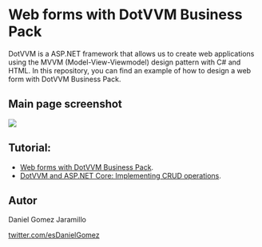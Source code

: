 # Web forms with DotVVM Business Pack

DotVVM is a ASP.NET framework that allows us to create web applications using the MVVM (Model-View-Viewmodel) design pattern with C# and HTML. In this repository, you can find an example of how to design a web form with DotVVM Business Pack.

## Main page screenshot 

![](https://res.cloudinary.com/practicaldev/image/fetch/s--8cUZAXo7--/c_limit%2Cf_auto%2Cfl_progressive%2Cq_auto%2Cw_880/https://dev-to-uploads.s3.amazonaws.com/i/yhlatwfd4z2tx4lsvcjz.png)

## Tutorial:

- [Web forms with DotVVM Business Pack](https://dev.to/dotvvm/web-forms-with-dotvvm-business-pack-gl1).
- [DotVVM and ASP.NET Core: Implementing CRUD operations](https://dev.to/esdanielgomez/dotvvm-and-asp-net-core-implementing-crud-operations-l2e).

## Autor

Daniel Gomez Jaramillo

[twitter.com/esDanielGomez](twitter.com/esDanielGomez)
